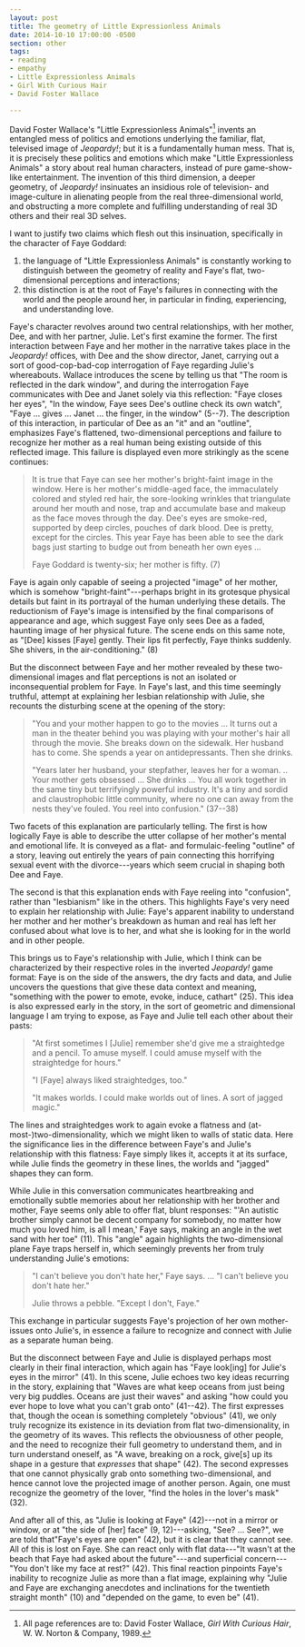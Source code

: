 ```yaml
---
layout: post
title: The geometry of Little Expressionless Animals
date: 2014-10-10 17:00:00 -0500
section: other
tags:
- reading
- empathy
- Little Expressionless Animals
- Girl With Curious Hair
- David Foster Wallace

---
```


David Foster Wallace's "Little Expressionless Animals"[^cite] invents an entangled mess of politics and emotions underlying the familiar, flat, televised image of *Jeopardy!*; but it is a fundamentally human mess. That is, it is precisely these politics and emotions which make
"Little Expressionless Animals" a story about real human characters, instead of pure game-show-like entertainment. The invention of this third dimension, a deeper geometry, of *Jeopardy!* insinuates an insidious role of television- and image-culture in alienating people from the real three-dimensional world, and obstructing a more complete and fulfilling understanding of real 3D others and their real 3D selves.

[^cite]: All page references are to: David Foster Wallace, *Girl With Curious Hair*, W. W. Norton & Company, 1989.

I want to justify two claims which flesh out this insinuation, specifically in the character of Faye Goddard:

1. the language of "Little Expressionless Animals" is constantly working to distinguish between the geometry of reality and Faye's flat, two-dimensional perceptions and interactions;
2. this distinction is at the root of Faye's failures in connecting with the world and the people around her, in particular in finding, experiencing, and understanding love.

Faye's character revolves around two central relationships, with her mother, Dee, and with her partner, Julie. Let's first examine the former. The first interaction between Faye and her mother in the narrative takes place in the *Jeopardy!* offices, with Dee and the show director, Janet, carrying out a sort of good-cop-bad-cop interrogation of Faye regarding Julie's whereabouts. Wallace introduces the scene by telling us that "The room is reflected in the dark window", and during the interrogation Faye communicates with Dee and Janet solely via this reflection: "Faye closes her eyes", "In the window, Faye sees Dee's outline check its own watch", "Faye ... gives ... Janet ... the finger, in the window" (5--7). The description of this interaction, in particular of Dee as an "it" and an "outline", emphasizes Faye's flattened, two-dimensional perceptions and failure to recognize her mother as a real human being existing outside of this reflected image. This failure is displayed even more strikingly as the scene continues:

> It is true that Faye can see her mother's bright-faint image in the window. Here is her mother's middle-aged face, the immaculately colored and styled red hair, the sore-looking wrinkles that triangulate around her mouth and nose, trap and accumulate base and makeup as the face moves through the day. Dee's eyes are smoke-red, supported by deep circles, pouches of dark blood. Dee is pretty, except for the circles. This year Faye has been able to see the dark bags just starting to budge out from beneath her own eyes ...
>
> Faye Goddard is twenty-six; her mother is fifty. (7)

Faye is again only capable of seeing a projected "image" of her mother, which is somehow "bright-faint"---perhaps bright in its grotesque physical details but faint in its portrayal of the human underlying these details. The reductionism of Faye's image is intensified by the final comparisons of appearance and age, which suggest Faye only sees Dee as a faded, haunting image of her physical future. The scene ends on this same note, as "[Dee] kisses [Faye] gently. Their lips fit perfectly, Faye thinks suddenly. She shivers, in the air-conditioning." (8)

But the disconnect between Faye and her mother revealed by these two-dimensional images and flat perceptions is not an isolated or inconsequential problem for Faye. In Faye's last, and this time
seemingly truthful, attempt at explaining her lesbian relationship with Julie, she recounts the disturbing scene at the opening of the story:

> "You and your mother happen to go to the movies ... It turns out a man in the theater behind you was playing with your mother's hair all through the movie. She breaks down on the sidewalk. Her husband has to come. She spends a year on antidepressants. Then she drinks.
>
> "Years later her husband, your stepfather, leaves her for a woman. .. Your mother gets obsessed ... She drinks ... You all work together in the same tiny but terrifyingly powerful industry. It's a tiny and sordid and claustrophobic little community, where no one can away from the nests they've fouled. You reel into confusion." (37--38)

Two facets of this explanation are particularly telling. The first is how logically Faye is able to describe the utter collapse of her mother's mental and emotional life. It is conveyed as a flat- and formulaic-feeling "outline" of a story, leaving out entirely the years of pain connecting this horrifying sexual event with the divorce---years which seem crucial in shaping both Dee and Faye.

The second is that this explanation ends with Faye reeling into "confusion", rather than "lesbianism" like in the others. This highlights Faye's very need to explain her relationship with Julie: Faye's apparent inability to understand her mother and her mother's breakdown as human and real has left her confused about what love is to her, and what she is looking for in the world and in other people.

This brings us to Faye's relationship with Julie, which I think can be characterized by their respective roles in the inverted *Jeopardy!* game format: Faye is on the side of the answers, the dry facts and data, and Julie uncovers the questions that give these data context and meaning, "something with the power to emote, evoke, induce, cathart" (25). This idea is also expressed early in the story, in the sort of geometric and dimensional language I am trying to expose, as Faye and Julie tell each other about their pasts:

> "At first sometimes I [Julie] remember she'd give me a straightedge and a pencil. To amuse myself. I could amuse myself with the straightedge for hours."
>
> "I [Faye] always liked straightedges, too."
>
> "It makes worlds. I could make worlds out of lines. A sort of jagged magic."

The lines and straightedges work to again evoke a flatness and (at-most-)two-dimensionality, which we might liken to walls of static data. Here the significance lies in the difference between Faye's and Julie's relationship with this flatness: Faye simply likes it, accepts it at its surface, while Julie finds the geometry in these lines, the worlds and "jagged" shapes they can form.

While Julie in this conversation communicates heartbreaking and emotionally subtle memories about her relationship with her brother and mother, Faye seems only able to offer flat, blunt responses: "'An autistic brother simply cannot be decent company for somebody, no
matter how much you loved him, is all I mean,' Faye says, making an angle in the wet sand with her toe" (11). This "angle" again highlights the two-dimensional plane Faye traps herself in, which seemingly prevents her from truly understanding Julie's emotions:

> "I can't believe you don't hate her," Faye says. ... "I can't believe you don't hate her."
>
> Julie throws a pebble. "Except I don't, Faye."

This exchange in particular suggests Faye's projection of her own mother-issues onto Julie's, in essence a failure to recognize and connect with Julie as a separate human being.

But the disconnect between Faye and Julie is displayed perhaps most clearly in their final interaction, which again has "Faye look[ing] for Julie's eyes in the mirror" (41). In this scene, Julie echoes two key ideas recurring in the story, explaining that "Waves are what keep oceans from just being very big puddles. Oceans are just their waves" and asking "how could you ever hope to love what you can't grab onto" (41--42). The first expresses that, though the ocean is something completely "obvious" (41), we only truly recognize its existence in its deviation from flat two-dimensionality, in the geometry of its waves. This reflects the obviousness of other people, and the need to recognize their full geometry to understand them, and in turn understand oneself, as "A wave, breaking on a rock, give[s] up its shape in a gesture that *expresses* that shape" (42). The second expresses that one cannot physically grab onto something
two-dimensional, and hence cannot love the projected image of another person. Again, one must recognize the geometry of the lover, "find the holes in the lover's mask" (32).

And after all of this, as "Julie is looking at Faye" (42)---not in a mirror or window, or at "the side of [her] face" (9, 12)---asking, "See? ... See?", we are told that"Faye's eyes are open" (42), but it is clear that they cannot see. All of this is lost on Faye. She can react only with flat data---"It wasn't at the beach that Faye had asked about the future"---and superficial concern---"You don't like my face at rest?"  (42). This final reaction pinpoints Faye's inability to recognize Julie as more than a flat image, explaining why "Julie and Faye are exchanging anecdotes and inclinations for the twentieth straight month" (10) and "depended on the game, to even be" (41).

